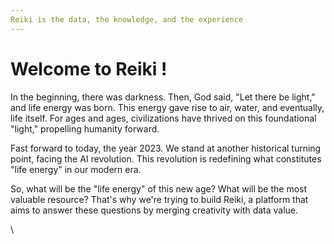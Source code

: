 ```yaml
---
Reiki is the data, the knowledge, and the experience
---
```


# Welcome to Reiki !

In the beginning, there was darkness. Then, God said, "Let there be light," and life energy was born. This energy gave rise to air, water, and eventually, life itself. For ages and ages, civilizations have thrived on this foundational "light," propelling humanity forward.&#x20;

Fast forward to today, the year 2023. We stand at another historical turning point, facing the AI revolution. This revolution is redefining what constitutes "life energy" in our modern era.&#x20;

So, what will be the "life energy" of this new age? What will be the most valuable resource? That's why we're trying to build Reiki, a platform that aims to answer these questions by merging creativity with data value.

\
